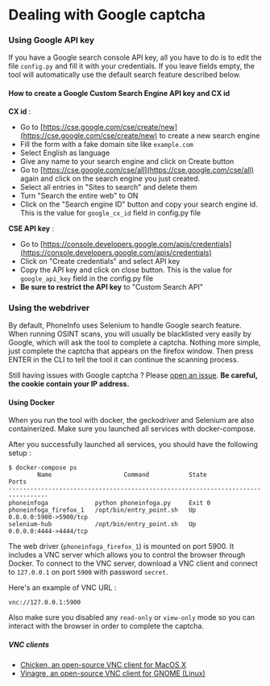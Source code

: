 # Dealing with Google captcha

### Using Google API key

If you have a Google search console API key, all you have to do is to edit the file `config.py` and fill it with your credentials. If you leave fields empty, the tool will automatically use the default search feature described below.

#### How to create a Google Custom Search Engine API key and CX id

**CX id** : 

- Go to [https://cse.google.com/cse/create/new](https://cse.google.com/cse/create/new) to create a new search engine
- Fill the form with a fake domain site like `example.com`
- Select English as language
- Give any name to your search engine and click on Create button
- Go to [https://cse.google.com/cse/all](https://cse.google.com/cse/all) again and click on the search engine you just created.
- Select all entries in "Sites to search" and delete them
- Turn "Search the entire web" to ON
- Click on the "Search engine ID" button and copy your search engine id. This is the value for `google_cx_id` field in config.py file

**CSE API key** :

- Go to [https://console.developers.google.com/apis/credentials](https://console.developers.google.com/apis/credentials)
- Click on "Create credentials" and select API key
- Copy the API key and click on close button. This is the value for `google_api_key` field in the config.py file
- **Be sure to restrict the API key** to "Custom Search API"

### Using the webdriver

By default, PhoneInfo uses Selenium to handle Google search feature. When running OSINT scans, you will usually be blacklisted very easily by Google, which will ask the tool to complete a captcha. Nothing more simple, just complete the captcha that appears on the firefox window. Then press ENTER in the CLI to tell the tool it can continue the scanning process.

Still having issues with Google captcha ? Please [open an issue](https://github.com/sundowndev/PhoneInfoga/issues).
**Be careful, the cookie contain your IP address.**

#### Using Docker

When you run the tool with docker, the geckodriver and Selenium are also containerized. Make sure you launched all services with docker-compose.

After you successfully launched all services, you should have the following setup :

```
$ docker-compose ps
        Name                    Command           State            Ports         
---------------------------------------------------------------------------------
phoneinfoga             python phoneinfoga.py     Exit 0                         
phoneinfoga_firefox_1   /opt/bin/entry_point.sh   Up       0.0.0.0:5900->5900/tcp
selenium-hub            /opt/bin/entry_point.sh   Up       0.0.0.0:4444->4444/tcp
```

The web driver (`phoneinfoga_firefox_1`) is mounted on port 5900. It includes a VNC server which allows you to control the browser through Docker. To connect to the VNC server, download a VNC client and connect to `127.0.0.1` on port `5900` with password `secret`.

Here's an example of VNC URL :

```
vnc://127.0.0.1:5900
```

Also make sure you disabled any `read-only` or `view-only` mode so you can interact with the browser in order to complete the captcha.

##### VNC clients

- [Chicken, an open-source VNC client for MacOS X](https://sourceforge.net/projects/chicken/)
- [Vinagre, an open-source VNC client for GNOME (Linux)](https://github.com/GNOME/vinagre)
